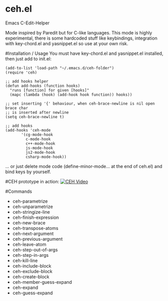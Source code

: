 # ceh.el
Emacs C-Edit-Helper

Mode inspired by Paredit but for C-like languages.
This mode is highly experimental, there is some hardcoded stuff like keybindings, integration with key-chord.el and yasnippet.el so use at your own risk.

#Installation / Usage
You must have key-chord.el and yasnippet.el installed, then just add to init.el:
```
(add-to-list 'load-path "~/.emacs.d/ceh-folder")
(require 'ceh)

;; add hooks helper
(defun add-hooks (function hooks)
  "runs [function] for given [hooks]"
  (mapc (lambda (hook) (add-hook hook function)) hooks))

;; set inserting '{' behaviour, when ceh-brace-newline is nil open brace char
;; is inserted after newline
(setq ceh-brace-newline t)

;; add hooks
(add-hooks 'ceh-mode
	   '(cg-mode-hook
	     c-mode-hook
	     c++-mode-hook
	     js-mode-hook
	     js2-mode-hook
	     csharp-mode-hook))
```
... or just delete mode code (define-minor-mode... at the end of ceh.el) and bind keys by yourself.

#CEH prototype in action:
[![CEH Video](http://img.youtube.com/vi/IuTeucOo0cM/0.jpg)](http://www.youtube.com/watch?v=IuTeucOo0cM)

#Commands
* ceh-parametrize
* ceh-unparametrize
* ceh-stringize-line
* ceh-finish-expression
* ceh-new-brace
* ceh-transpose-atoms
* ceh-next-argument
* ceh-previous-argument
* ceh-leave-atom
* ceh-step-out-of-args
* ceh-step-in-args
* ceh-kill-line
* ceh-include-block
* ceh-exclude-block
* ceh-create-block
* ceh-member-guess-expand
* ceh-expand
* ceh-guess-expand